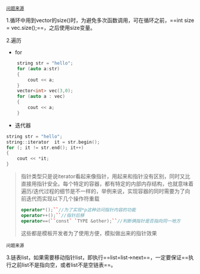 

[`问题来源`](#问题来源)  





1.循环中用到vector的size()时，为避免多次函数调用，可在循环之前，==int size = vec.size();==，之后使用size变量。

2.遍历

* for

```cpp
	string str = "hello";
	for (auto a:str)
	{
		cout << a;
	}
	vector<int> vec(3,0);
	for (auto a : vec)
	{
		cout << a;
	}
```

* 迭代器

```cpp
string str = "hello";
string::iterator  it = str.begin();
for (; it != str.end(); it++)
{
	cout << *it;
}
```

> 指针类型只是说iterator看起来像指针，用起来和指针没有区别，同时又比直接用指针安全。每个特定的容器，都有特定的内部内存结构，也就意味着遍历/迭代过程的细节是不一样的，举例来说，实现容器的同时需要为了向前迭代而实现以下几个操作符重载
>
> ```cpp
> operator*();``//为了实现*p这种访问指针内容的功能
> operator++();``//指针后移
> operator==(``const` `TYPE &other);``//判断俩指针是否指向同一地方
> ```
>
> 这些都是模板开发者为了使用方便，模拟做出来的指针效果

<span id=问题来源>`问题来源`</span>



3.链表list，如果需要移动指针list，即执行==list=list->next==，一定要保证==执行之前list不是指向空，或者list不是空链表==。


